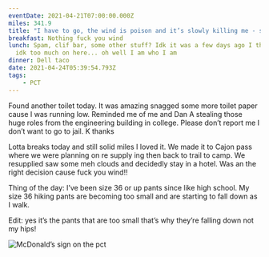 ```yaml
---
eventDate: 2021-04-21T07:00:00.000Z
miles: 341.9
title: "I have to go, the wind is poison and it’s slowly killing me - sand Witch "
breakfast: Nothing fuck you wind
lunch: Spam, clif bar, some other stuff? Idk it was a few days ago I think I say
  idk too much on here... oh well I am who I am
dinner: Dell taco
date: 2021-04-24T05:39:54.793Z
tags: 
    - PCT
---
```

Found another toilet today. It was amazing snagged some more toilet paper cause I was running low. Reminded me of me and Dan A stealing those huge roles from the engineering building in college. Please don’t report me I don’t want to go to jail. K thanks





Lotta breaks today and still solid miles I loved it. We made it to Cajon pass where we were planning on re supply ing then back to trail to camp. We resupplied saw some meh clouds and decidedly stay in a hotel. Was an the right decision cause fuck you wind!!



Thing of the day: I’ve been size 36 or up pants since like high school. My size 36 hiking pants are becoming too small and are starting to fall down as I walk. 

Edit: yes it’s the pants that are too small that’s why they’re falling down not my hips!

![McDonald’s sign on the pct](39f840d4-4dd5-4413-9378-06bcc868dc16.jpeg "McDonald’s sign on the pct")